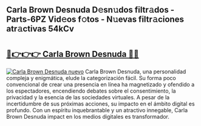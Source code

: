 ## Carla Brown Desnuda D𝚎sn𝚞dos filtr𝚊dos - Parts-6PZ Vid𝚎os f𝚘tos - N𝚞evas filtr𝚊ciones atr𝚊ctivas 54kCv

# <h2><a href="http://mb4ckg8.tromn.icu/?c=Carla+Brown+Desnuda">🔗👉👉👉 Carla Brown Desnuda 🔗🔗</a></h2>

[![Carla Brown Desnuda nuevo](https://i.imgur.com/pEAQMta.gif)](http://mb4ckg8.tromn.icu/?c=Carla+Brown+Desnuda)
Carla Brown Desnuda, una personalidad compleja y enigmática, elude la categorización fácil. Su forma poco convencional de crear una presencia en línea ha magnetizado y ofendido a los espectadores, encendiendo debates sobre el consentimiento, la privacidad y la esencia de las sociedades virtuales. A pesar de la incertidumbre de sus próximas acciones, su impacto en el ámbito digital es profundo. Con un espíritu inquebrantable y un atractivo innegable, Carla Brown Desnuda impact en los medios digitales es transformador.
